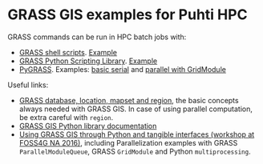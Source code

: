 # GRASS GIS examples for Puhti HPC

GRASS commands can be run in HPC batch jobs with:

* [GRASS shell scripts](https://grasswiki.osgeo.org/wiki/GRASS_Python_Scripting_Library). [Example](01_serial_cli)
* [GRASS Python Scripting Library](https://grasswiki.osgeo.org/wiki/GRASS_Python_Scripting_Library). [Example](02_python_scripting_serial)
* [PyGRASS](https://grasswiki.osgeo.org/wiki/Python/pygrass). Examples: [basic serial](03_pygrass_serial) and [parallel with GridModule](04_pygrass_parallel)

Useful links:
* [GRASS database, location, mapset and region](https://grass.osgeo.org/grass79/manuals/grass_database.html), the basic concepts always needed with GRASS GIS. 
In case of using parallel computation, be extra careful with `region`.
* [GRASS GIS Python library documentation](https://grass.osgeo.org/grass79/manuals/libpython/index.html)
* [Using GRASS GIS through Python and tangible interfaces (workshop at FOSS4G NA 2016)](https://grasswiki.osgeo.org/wiki/Using_GRASS_GIS_through_Python_and_tangible_interfaces_(workshop_at_FOSS4G_NA_2016)), 
including Parallelization examples with GRASS `ParallelModuleQueue`, GRASS `GridModule` and Python `multiprocessing`.
